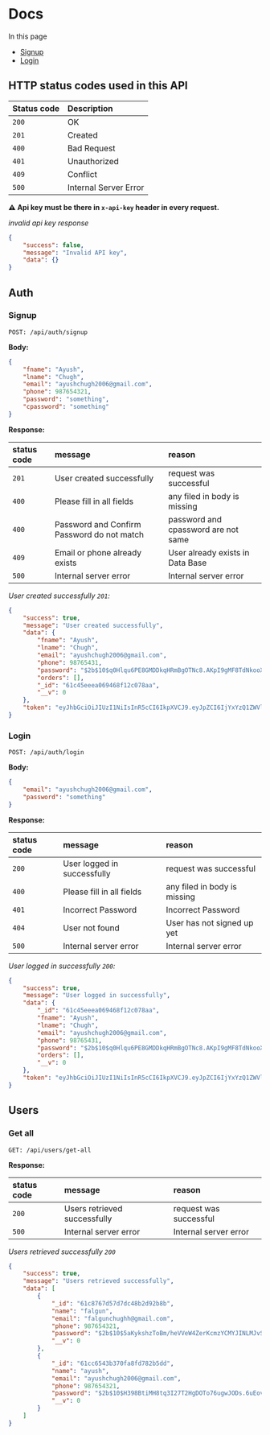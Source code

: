 # Docs

In this page

-   [Signup](#signup)
-   [Login](#login)

## HTTP status codes used in this API

| Status code | Description           |
| :---------- | :-------------------- |
| `200`       | OK                    |
| `201`       | Created               |
| `400`       | Bad Request           |
| `401`       | Unauthorized          |
| `409`       | Conflict              |
| `500`       | Internal Server Error |

**⚠️ Api key must be there in `x-api-key` header in every request.**

_invalid api key response_

```json
{
	"success": false,
	"message": "Invalid API key",
	"data": {}
}
```

## Auth

### Signup

```http
POST: /api/auth/signup
```

**Body:**

```json
{
	"fname": "Ayush",
	"lname": "Chugh",
	"email": "ayushchugh2006@gmail.com",
	"phone": 987654321,
	"password": "something",
	"cpassword": "something"
}
```

**Response:**

| status code | message                                    | reason                              |
| :---------- | :----------------------------------------- | :---------------------------------- |
| `201`       | User created successfully                  | request was successful              |
| `400`       | Please fill in all fields                  | any filed in body is missing        |
| `400`       | Password and Confirm Password do not match | password and cpassword are not same |
| `409 `      | Email or phone already exists              | User already exists in Data Base    |
| `500 `      | Internal server error                      | Internal server error               |

_User created successfully `201`:_

```json
{
	"success": true,
	"message": "User created successfully",
	"data": {
		"fname": "Ayush",
		"lname": "Chugh",
		"email": "ayushchugh2006@gmail.com",
		"phone": 98765431,
		"password": "$2b$10$q0Hlqu6PE8GMDDkqHRmBgOTNc8.AKpI9gMF8TdNkooX/q3x16CQdq",
		"orders": [],
		"_id": "61c45eeea069468f12c078aa",
		"__v": 0
	},
	"token": "eyJhbGciOiJIUzI1NiIsInR5cCI6IkpXVCJ9.eyJpZCI6IjYxYzQ1ZWVlYTA2OTQ2OGYxMmMwNzhhYSIsImlhdCI6MTY0MDI1OTMxMH0.wrLOMeEzUDunR5ladDrggHnSrQvcuzjxYnSiNXAk3kM"
}
```

### Login

```http
POST: /api/auth/login
```

**Body:**

```json
{
	"email": "ayushchugh2006@gmail.com",
	"password": "something"
}
```

**Response:**

| status code | message                     | reason                       |
| :---------- | :-------------------------- | :--------------------------- |
| `200`       | User logged in successfully | request was successful       |
| `400`       | Please fill in all fields   | any filed in body is missing |
| `401`       | Incorrect Password          | Incorrect Password           |
| `404 `      | User not found              | User has not signed up yet   |
| `500 `      | Internal server error       | Internal server error        |

_User logged in successfully `200`:_

```json
{
	"success": true,
	"message": "User logged in successfully",
	"data": {
		"_id": "61c45eeea069468f12c078aa",
		"fname": "Ayush",
		"lname": "Chugh",
		"email": "ayushchugh2006@gmail.com",
		"phone": 98765431,
		"password": "$2b$10$q0Hlqu6PE8GMDDkqHRmBgOTNc8.AKpI9gMF8TdNkooX/q3x16CQdq",
		"orders": [],
		"__v": 0
	},
	"token": "eyJhbGciOiJIUzI1NiIsInR5cCI6IkpXVCJ9.eyJpZCI6IjYxYzQ1ZWVlYTA2OTQ2OGYxMmMwNzhhYSIsImlhdCI6MTY0MDI2MDg2MH0.-0N2tYca6cnU-_tY_-wDwYX2iVTmkf-3_dsgY3lLDb4"
}
```

## Users

### Get all

```http
GET: /api/users/get-all
```

**Response:**

| status code | message                      | reason                 |
| :---------- | :--------------------------- | :--------------------- |
| `200`       | Users retrieved successfully | request was successful |
| `500 `      | Internal server error        | Internal server error  |

_Users retrieved successfully `200`_

```json
{
	"success": true,
	"message": "Users retrieved successfully",
	"data": [
		{
			"_id": "61c8767d57d7dc48b2d92b8b",
			"name": "falgun",
			"email": "falgunchughh@gmail.com",
			"phone": 987654321,
			"password": "$2b$10$5aKykshzToBm/heVVeW4ZerKcmzYCMYJINLMJvSfxCl9YSFmaAyUq",
			"__v": 0
		},
		{
			"_id": "61cc6543b370fa8fd782b5dd",
			"name": "ayush",
			"email": "ayushchugh2006@gmail.com",
			"phone": 987654321,
			"password": "$2b$10$H398BtiMH8tq3I27T2HgDOTo76ugwJODs.6uEovEBKLGBWTgGt9dq",
			"__v": 0
		}
	]
}
```
